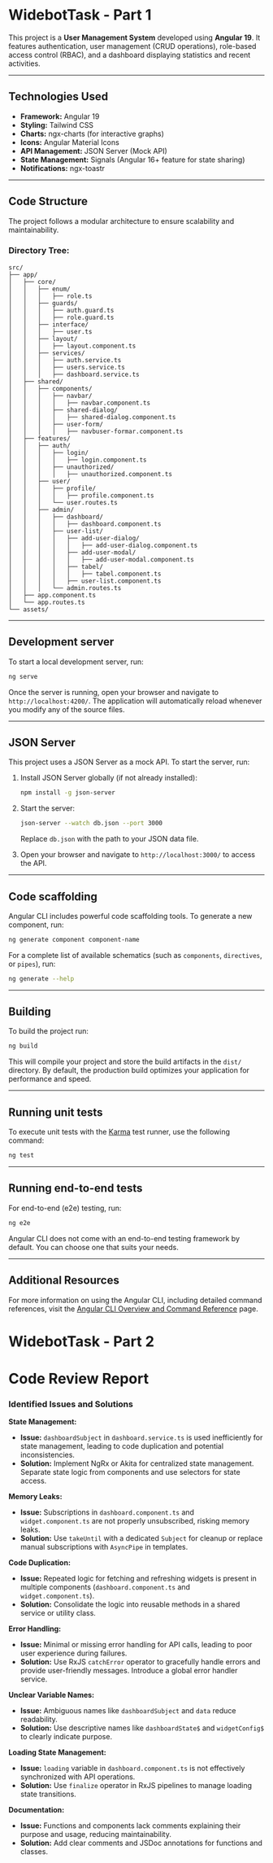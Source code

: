 # WidebotTask - Part 1

This project is a **User Management System** developed using **Angular 19**. It features authentication, user management (CRUD operations), role-based access control (RBAC), and a dashboard displaying statistics and recent activities.

---

## **Technologies Used**

- **Framework:** Angular 19
- **Styling:** Tailwind CSS
- **Charts:** ngx-charts (for interactive graphs)
- **Icons:** Angular Material Icons
- **API Management:** JSON Server (Mock API)
- **State Management:** Signals (Angular 16+ feature for state sharing)
- **Notifications:** ngx-toastr

---

## **Code Structure**

The project follows a modular architecture to ensure scalability and maintainability.

### **Directory Tree:**

```
src/
├── app/
│   ├── core/
│   │   ├── enum/
│   │   │   ├── role.ts
│   │   ├── guards/
│   │   │   ├── auth.guard.ts
│   │   │   ├── role.guard.ts
│   │   ├── interface/
│   │   │   ├── user.ts
│   │   ├── layout/
│   │   │   ├── layout.component.ts
│   │   ├── services/
│   │   │   ├── auth.service.ts
│   │   │   ├── users.service.ts
│   │   │   ├── dashboard.service.ts
│   ├── shared/
│   │   ├── components/
│   │   │   ├── navbar/
│   │   │   │   ├── navbar.component.ts
│   │   │   ├── shared-dialog/
│   │   │   │   ├── shared-dialog.component.ts
│   │   │   ├── user-form/
│   │   │   │   ├── navbuser-formar.component.ts
│   ├── features/
│   │   ├── auth/
│   │   │   ├── login/
│   │   │   │   ├── login.component.ts
│   │   │   ├── unauthorized/
│   │   │   │   ├── unauthorized.component.ts
│   │   ├── user/
│   │   │   ├── profile/
│   │   │   │   ├── profile.component.ts
│   │   │   └── user.routes.ts
│   │   ├── admin/
│   │   │   ├── dashboard/
│   │   │   │   ├── dashboard.component.ts
│   │   │   ├── user-list/
│   │   │   │   ├── add-user-dialog/
│   │   │   │   │   ├── add-user-dialog.component.ts
│   │   │   │   ├── add-user-modal/
│   │   │   │   │   ├── add-user-modal.component.ts
│   │   │   │   ├── tabel/
│   │   │   │   │   ├── tabel.component.ts
│   │   │   │   ├── user-list.component.ts
│   │   │   └── admin.routes.ts
│   ├── app.component.ts
│   └── app.routes.ts
└── assets/
```

---

## **Development server**

To start a local development server, run:

```bash
ng serve
```

Once the server is running, open your browser and navigate to `http://localhost:4200/`. The application will automatically reload whenever you modify any of the source files.

---

## **JSON Server**

This project uses a JSON Server as a mock API. To start the server, run:

1. Install JSON Server globally (if not already installed):
   ```bash
   npm install -g json-server
   ```
2. Start the server:

   ```bash
   json-server --watch db.json --port 3000
   ```

   Replace `db.json` with the path to your JSON data file.

3. Open your browser and navigate to `http://localhost:3000/` to access the API.

---

## **Code scaffolding**

Angular CLI includes powerful code scaffolding tools. To generate a new component, run:

```bash
ng generate component component-name
```

For a complete list of available schematics (such as `components`, `directives`, or `pipes`), run:

```bash
ng generate --help
```

---

## **Building**

To build the project run:

```bash
ng build
```

This will compile your project and store the build artifacts in the `dist/` directory. By default, the production build optimizes your application for performance and speed.

---

## **Running unit tests**

To execute unit tests with the [Karma](https://karma-runner.github.io) test runner, use the following command:

```bash
ng test
```

---

## **Running end-to-end tests**

For end-to-end (e2e) testing, run:

```bash
ng e2e
```

Angular CLI does not come with an end-to-end testing framework by default. You can choose one that suits your needs.

---

## **Additional Resources**

For more information on using the Angular CLI, including detailed command references, visit the [Angular CLI Overview and Command Reference](https://angular.dev/tools/cli) page.

# WidebotTask - Part 2

# **Code Review Report**

### **Identified Issues and Solutions**

**State Management:**

- **Issue:** `dashboardSubject` in `dashboard.service.ts` is used inefficiently for state management, leading to code duplication and potential inconsistencies.
- **Solution:** Implement NgRx or Akita for centralized state management. Separate state logic from components and use selectors for state access.

**Memory Leaks:**

- **Issue:** Subscriptions in `dashboard.component.ts` and `widget.component.ts` are not properly unsubscribed, risking memory leaks.
- **Solution:** Use `takeUntil` with a dedicated `Subject` for cleanup or replace manual subscriptions with `AsyncPipe` in templates.

**Code Duplication:**

- **Issue:** Repeated logic for fetching and refreshing widgets is present in multiple components (`dashboard.component.ts` and `widget.component.ts`).
- **Solution:** Consolidate the logic into reusable methods in a shared service or utility class.

**Error Handling:**

- **Issue:** Minimal or missing error handling for API calls, leading to poor user experience during failures.
- **Solution:** Use RxJS `catchError` operator to gracefully handle errors and provide user-friendly messages. Introduce a global error handler service.

**Unclear Variable Names:**

- **Issue:** Ambiguous names like `dashboardSubject` and `data` reduce readability.
- **Solution:** Use descriptive names like `dashboardState$` and `widgetConfig$` to clearly indicate purpose.

**Loading State Management:**

- **Issue:** `loading` variable in `dashboard.component.ts` is not effectively synchronized with API operations.
- **Solution:** Use `finalize` operator in RxJS pipelines to manage loading state transitions.

**Documentation:**

- **Issue:** Functions and components lack comments explaining their purpose and usage, reducing maintainability.
- **Solution:** Add clear comments and JSDoc annotations for functions and classes.
